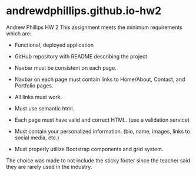# andrewdphillips.github.io-hw2
Andrew Phillips HW 2
This assignment meets the minimum requirements which are:

* Functional, deployed application

* GitHub repository with README describing the project

* Navbar must be consistent on each page.

* Navbar on each page must contain links to Home/About, Contact, and Portfolio pages.

* All links must work.

* Must use semantic html.

* Each page must have valid and correct HTML. (use a validation service)

* Must contain your personalized information. (bio, name, images, links to social media, etc.)

* Must properly utilize Bootstrap components and grid system.

The choice was made to not include the sticky footer since the teacher said they are rarely used
in the industry.
